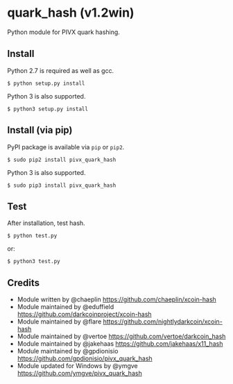 quark_hash (v1.2win)
===========================

Python module for PIVX quark hashing.


Install
-------

Python 2.7 is required as well as gcc.

    $ python setup.py install


Python 3 is also supported.

    $ python3 setup.py install


Install (via pip)
------------------

PyPI package is available via `pip` or `pip2`.

    $ sudo pip2 install pivx_quark_hash


Python 3 is also supported.

    $ sudo pip3 install pivx_quark_hash


Test
-------

After installation, test hash.

    $ python test.py
    
or:

    $ python3 test.py

Credits
-------

* Module written by @chaeplin https://github.com/chaeplin/xcoin-hash
* Module maintained by @eduffield https://github.com/darkcoinproject/xcoin-hash
* Module maintained by @flare https://github.com/nightlydarkcoin/xcoin-hash
* Module maintained by @vertoe https://github.com/vertoe/darkcoin_hash
* Module maintained by @jakehaas https://github.com/jakehaas/x11_hash
* Module maintained by @gpdionisio https://github.com/gpdionisio/pivx_quark_hash
* Module updated for Windows by @ymgve https://github.com/ymgve/pivx_quark_hash
